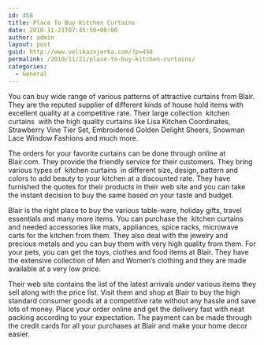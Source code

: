 ```yaml
---
id: 458
title: Place To Buy Kitchen Curtains
date: 2010-11-21T07:45:50+00:00
author: admin
layout: post
guid: http://www.velikazvjerka.com/?p=458
permalink: /2010/11/21/place-to-buy-kitchen-curtains/
categories:
  - General
---
```

You can buy wide range of various patterns of attractive curtains from Blair. They are the reputed supplier of different kinds of house hold items with excellent quality at a competitive rate. Their large collection &nbsp;kitchen curtains&nbsp; with the high quality curtains like Lisa Kitchen Coordinates, Strawberry Vine Tier Set, Embroidered Golden Delight Sheers, Snowman Lace Window Fashions and much more.

The orders for your favorite curtains can be done through online at Blair.com. They provide the friendly service for their customers. They bring various types of &nbsp;kitchen curtains&nbsp; in different size, design, pattern and colors to add beauty to your kitchen at a discounted rate. They have furnished the quotes for their products in their web site and you can take the instant decision to buy the same based on your taste and budget.

Blair is the right place to buy the various table-ware, holiday gifts, travel essentials and many more items. You can purchase the &nbsp;kitchen curtains&nbsp; and needed accessories like mats, appliances, spice racks, microwave carts for the kitchen from them. They also deal with the jewelry and precious metals and you can buy them with very high quality from them. For your pets, you can get the toys, clothes and food items at Blair. They have the extensive collection of Men and Women&#8217;s clothing and they are made available at a very low price. 

Their web site contains the list of the latest arrivals under various items they sell along with the price list. Visit them and shop at Blair to buy the high standard consumer goods at a competitive rate without any hassle and save lots of money. Place your order online and get the delivery fast with neat packing according to your expectation. The payment can be made through the credit cards for all your purchases at Blair and make your home decor easier.